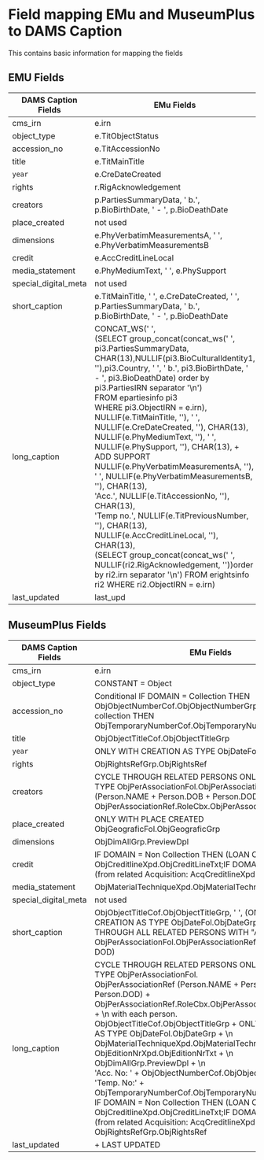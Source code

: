 # Field mapping EMu and MuseumPlus to DAMS Caption

This contains basic information for mapping the fields

## EMU Fields

|DAMS Caption Fields|EMu Fields|
|----|----------|
|cms_irn|e.irn|
|object_type|e.TitObjectStatus|
|accession_no|e.TitAccessionNo|
|title|e.TitMainTitle|
|`year`|e.CreDateCreated|
|rights|r.RigAcknowledgement|
|creators|p.PartiesSummaryData, ' b.', p.BioBirthDate, ' - ', p.BioDeathDate|
|place_created|not used|
|dimensions|e.PhyVerbatimMeasurementsA, ' ', e.PhyVerbatimMeasurementsB|
|credit|e.AccCreditLineLocal|
|media_statement|e.PhyMediumText, ' ', e.PhySupport|
|special_digital_meta|not used|
|short_caption|e.TitMainTitle, ' ', e.CreDateCreated, ' ', p.PartiesSummaryData, ' b.', p.BioBirthDate, ' - ', p.BioDeathDate|
|long_caption| CONCAT_WS(' ',<br />(SELECT group_concat(concat_ws(' ', pi3.PartiesSummaryData, CHAR(13),NULLIF(pi3.BioCulturalIdentity1, ''),pi3.Country, ' ',  ' b.', pi3.BioBirthDate, ' - ', pi3.BioDeathDate) order by pi3.PartiesIRN separator '\n')<br />FROM epartiesinfo pi3<br />WHERE pi3.ObjectIRN = e.irn),<br />NULLIF(e.TitMainTitle, ''), ' ', NULLIF(e.CreDateCreated, ''), CHAR(13),<br />NULLIF(e.PhyMediumText, ''), ' ', NULLIF(e.PhySupport, ''), CHAR(13), + ADD SUPPORT<br />NULLIF(e.PhyVerbatimMeasurementsA, ''), ' ', NULLIF(e.PhyVerbatimMeasurementsB, ''), CHAR(13),<br />'Acc.', NULLIF(e.TitAccessionNo, ''), CHAR(13),<br />'Temp no.', NULLIF(e.TitPreviousNumber, ''), CHAR(13),<br />NULLIF(e.AccCreditLineLocal, ''), CHAR(13),<br />(SELECT group_concat(concat_ws(' ', NULLIF(ri2.RigAcknowledgement, ''))order by ri2.irn separator '\n') FROM erightsinfo ri2 WHERE ri2.ObjectIRN = e.irn)|
|last_updated|last_upd

## MuseumPlus Fields

|DAMS Caption Fields|EMu Fields|
|----|----------|
|cms_irn|e.irn|_id|
|object_type|CONSTANT = Object|
|accession_no|Conditional IF DOMAIN = Collection THEN ObjObjectNumberCof.ObjObjectNumberGrp; IF DOMAIN = not collection THEN ObjTemporaryNumberCof.ObjTemporaryNumberGrp|
|title|ObjObjectTitleCof.ObjObjectTitleGrp|
|`year`|ONLY WITH CREATION AS TYPE ObjDateFol.ObjDateGrp|
|rights|ObjRightsRefGrp.ObjRightsRef|
|creators|CYCLE THROUGH RELATED PERSONS ONLY WITH ARTIST TYPE ObjPerAssociationFol.ObjPerAssociationRef (Person.NAME + Person.DOB + Person.DOD) + ObjPerAssociationRef.RoleCbx.ObjPerAssociationRef[RoleVoc]|
|place_created|ONLY WITH PLACE CREATED ObjGeograficFol.ObjGeograficGrp|
|dimensions|ObjDimAllGrp.PreviewDpl|
|credit|IF DOMAIN = Non Collection THEN (LOAN CREDIT) /n ObjCreditlineXpd.ObjCreditLineTxt;IF DOMAIN = Collection (from related Acquisition: AcqCreditlineXpd.AcqCreditlineTxt)|
|media_statement|ObjMaterialTechniqueXpd.ObjMaterialTechniqueTxt|
|special_digital_meta|not used|
|short_caption|ObjObjectTitleCof.ObjObjectTitleGrp, ' ', (ONLY WITH CREATION AS TYPE ObjDateFol.ObjDateGrp), ' ', (CYLCE THROUGH ALL RELATED PERSONS WITH "ARTIST" TYPE ObjPerAssociationFol.ObjPerAssociationRef (NAME + DOB + DOD)|
|long_caption| CYCLE THROUGH RELATED PERSONS ONLY WITH ARTIST TYPE ObjPerAssociationFol.<br />ObjPerAssociationRef (Person.NAME + Person.DOB + Person.DOD) + ObjPerAssociationRef.RoleCbx.ObjPerAssociationRef[RoleVoc] + \n with each person.<br />ObjObjectTitleCof.ObjObjectTitleGrp + ONLY WITH CREATION AS TYPE ObjDateFol.ObjDateGrp + \n<br />ObjMaterialTechniqueXpd.ObjMaterialTechniqueTxt + ObjEditionNrXpd.ObjEditionNrTxt + \n<br />ObjDimAllGrp.PreviewDpl + \n<br />'Acc. No: ' + ObjObjectNumberCof.ObjObjectNumberGrp + \n<br />'Temp. No:' + ObjTemporaryNumberCof.ObjTemporaryNumberGrp + \n<br />IF DOMAIN = Non Collection THEN (LOAN CREDIT) /n ObjCreditlineXpd.ObjCreditLineTxt;IF DOMAIN = Collection (from related Acquisition: AcqCreditlineXpd.AcqCreditlineTxt)<br />ObjRightsRefGrp.ObjRightsRef|
|last_updated|+ LAST UPDATED|